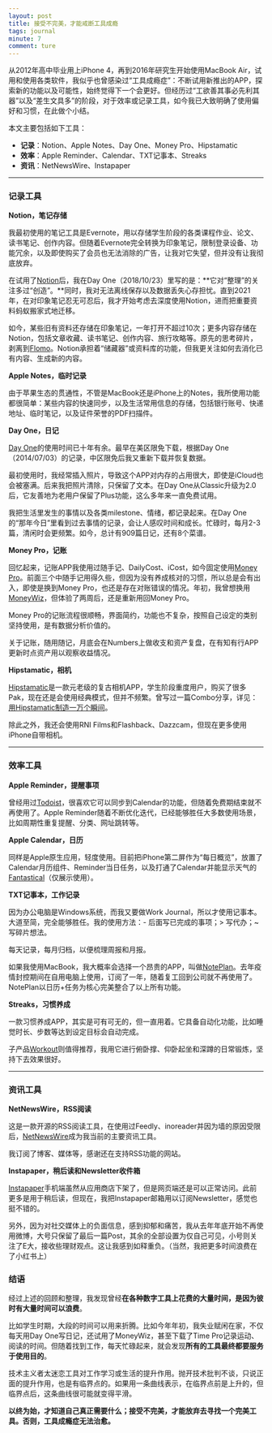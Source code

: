 ```yaml
---
layout: post
title: 接受不完美，才能戒断工具成瘾
tags: journal
minute: 7
comment: ture
---
```


从2012年高中毕业用上iPhone 4，再到2016年研究生开始使用MacBook Air，试用和使用各类软件，我似乎也曾感染过“工具成瘾症”：不断试用新推出的APP，探索新的功能以及可能性，始终觉得下一个会更好。但经历过“工欲善其事必先利其器”以及“差生文具多”的阶段，对于效率或记录工具，如今我已大致明确了使用偏好和习惯，在此做个小结。

本文主要包括如下工具：

- **记录**：Notion、Apple Notes、Day One、Money Pro、Hipstamatic
- **效率**：Apple Reminder、Calendar、TXT记事本、Streaks
- **资讯**：NetNewsWire、Instapaper

---

### 记录工具

**Notion，笔记存储**

我最初使用的笔记工具是Evernote，用以存储学生阶段的各类课程作业、论文、读书笔记、创作内容。但随着Evernote完全转换为印象笔记，限制登录设备、功能冗余，以及即使购买了会员也无法消除的广告，让我对它失望，但并没有让我彻底放弃。

在试用了[Notion](www.notion.so)后，我在Day One（2018/10/23）里写的是：**它对“整理”的关注多过“创造”。**同时，我对无法离线保存以及数据丢失心存担忧。直到2021年，在对印象笔记忍无可忍后，我才开始考虑去深度使用Notion，进而把重要资料蚂蚁搬家式地迁移。

如今，某些旧有资料还存储在印象笔记，一年打开不超过10次；更多内容存储在Notion，包括文章收藏、读书笔记、创作内容、旅行攻略等。原先的思考碎片，剥离到[Flomo](https://flomoapp.com/)。Notion承担着“储藏器”或资料库的功能，但我更关注如何去消化已有内容、生成新的内容。

**Apple Notes，临时记录**

由于苹果生态的贯通性，不管是MacBook还是iPhone上的Notes，我所使用功能都很简单：某些内容的快速同步，以及生活常用信息的存储，包括银行账号、快递地址、临时笔记，以及证件荣誉的PDF扫描件。

**Day One，日记**

[Day One](https://dayoneapp.com/)的使用时间已十年有余。最早在美区限免下载，根据Day One（2014/07/03）的记录，中区限免后我又重新下载并恢复数据。

最初使用时，我经常插入照片，导致这个APP对内存的占用很大，即使是iCloud也会被塞满。后来我把照片清除，只保留了文本。在Day One从Classic升级为2.0后，它友善地为老用户保留了Plus功能，这么多年来一直免费试用。

我把生活里发生的事情以及各类milestone、情绪，都记录起来。在Day One的“那年今日”里看到过去事情的记录，会让人感叹时间和成长。忙碌时，每月2-3篇，清闲时会更频繁。如今，总计有909篇日记，还有8个菜谱。

**Money Pro，记账**

回忆起来，记账APP我使用过随手记、DailyCost、iCost，如今固定使用[Money Pro](https://money.pro/cn/iphone/)。前面三个中随手记用得久些，但因为没有养成核对的习惯，所以总是会有出入，即使是换到Money Pro，也还是存在对账错误的情况。年初，我曾想换用[MoneyWiz](https://www.wiz.money/)，但体验了两周后，还是重新用回Money Pro。

Money Pro的记账流程很顺畅，界面简约，功能也不复杂，按照自己设定的类别坚持使用，是有数据分析价值的。

关于记账，随用随记，月底会在Numbers上做收支和资产复盘，在有知有行APP更新时点资产用以观察收益情况。

**Hipstamatic，相机**

[Hipstamatic](https://hipstamatic.app/hello)是一款元老级的复古相机APP，学生阶段重度用户，购买了很多Pak，现在还是会使用经典模式，但并不频繁。曾写过一篇Combo分享，详见：[用Hipstamatic制造一万个瞬间](https://sspai.com/post/41366)。

除此之外，我还会使用RNI Films和Flashback、Dazzcam，但现在更多使用iPhone自带相机。

---

### 效率工具

**Apple Reminder，提醒事项**

曾经用过[Todoist](https://todoist.com/zh-CN)，很喜欢它可以同步到Calendar的功能，但随着免费期结束就不再使用了。Apple Reminder随着不断优化迭代，已经能够胜任大多数使用场景，比如周期性重复提醒、分类、网址跳转等。

**Apple Calendar，日历**

同样是Apple原生应用，轻度使用。目前把iPhone第二屏作为“每日概览”，放置了Calendar月历组件、Reminder当日任务，以及打通了Calendar并能显示天气的[Fantastical](https://flexibits.com/fantastical)（仅展示使用）。

**TXT记事本，工作记录**

因为办公电脑是Windows系统，而我又要做Work Journal，所以才使用记事本。大道至简，完全能够胜任。我的使用方法：- 后面写已完成的事项；> 写代办；~ 写碎片想法。

每天记录，每月归档，以便梳理周报和月报。

如果我使用MacBook，我大概率会选择一个昂贵的APP，叫做[NotePlan](https://noteplan.co/)。去年疫情封控期间在自用电脑上使用，订阅了一年，随着复工回到公司就不再使用了。NotePlan以日历+任务为核心完美整合了以上所有功能。

**Streaks，习惯养成**

一款习惯养成APP，其实是可有可无的，但一直用着。它具备自动化功能，比如睡觉时长、步数等达到设定目标会自动完成。

子产品[Workout](https://streaksworkout.app/)则值得推荐，我用它进行俯卧撑、仰卧起坐和深蹲的日常锻炼，坚持下去效果很好。

---

### 资讯工具

**NetNewsWire，RSS阅读**

这是一款开源的RSS阅读工具，在使用过Feedly、inoreader并因为墙的原因受限后，[NetNewsWire](https://netnewswire.com/)成为我当前的主要资讯工具。

我订阅了博客、媒体等，感谢还在支持RSS功能的网站。

**Instapaper，稍后读和Newsletter收件箱**

[Instapaper](https://www.instapaper.com/)手机端虽然从应用商店下架了，但是网页端还是可以正常访问。此前更多是用于稍后读，但现在，我把Instapaper邮箱用以订阅Newsletter，感觉也挺不错的。

另外，因为对社交媒体上的负面信息，感到抑郁和痛苦，我从去年年底开始不再使用微博，大号只保留了最后一篇Post，其余的全部设置为仅自己可见，小号则关注了E大，接收些理财观点。这让我感到如释重负。（当然，我把更多时间浪费在了小红书上）

### 结语

经过上述的回顾和整理，我发现曾经**在各种数字工具上花费的大量时间，是因为彼时有大量时间可以浪费**。

比如学生时期，大段的时间可以用来折腾。比如今年年初，我失业赋闲在家，不仅每天用Day One写日记，还试用了MoneyWiz，甚至下载了Time Pro记录运动、阅读的时间。但随着找到工作，每天忙碌起来，就会发现**所有的工具最终都要服务于使用目的**。

技术主义者太迷恋工具对工作学习或生活的提升作用。抛开技术批判不谈，只说正面的提升作用，也是有临界点的。如果用一条曲线表示，在临界点前是上升的，但临界点后，这条曲线很可能就变得平滑。

**以终为始，才知道自己真正需要什么；接受不完美，才能放弃去寻找一个完美工具。否则，工具成瘾症无法治愈。**

